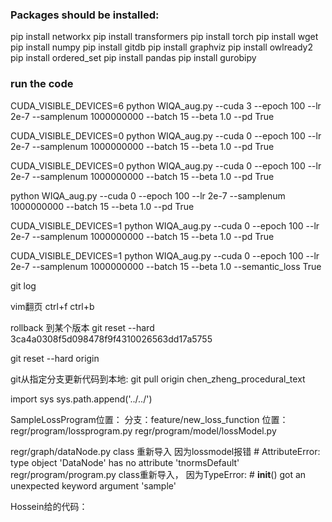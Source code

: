 ### Packages should be installed:



pip install networkx
pip install transformers
pip install torch
pip install wget
pip install numpy
pip install gitdb
pip install graphviz
pip install owlready2
pip install ordered_set
pip install pandas
pip install gurobipy

### run the code

CUDA_VISIBLE_DEVICES=6 python WIQA_aug.py --cuda 3 --epoch 100 --lr 2e-7 --samplenum 1000000000 --batch 15 --beta 1.0 --pd True


CUDA_VISIBLE_DEVICES=0 python WIQA_aug.py --cuda 0 --epoch 100 --lr 2e-7 --samplenum 1000000000 --batch 15 --beta 1.0 --pd True

CUDA_VISIBLE_DEVICES=0 python WIQA_aug.py --cuda 0 --epoch 100 --lr 2e-7 --samplenum 1000000000 --batch 15 --beta 1.0 --pd True


python WIQA_aug.py --cuda 0 --epoch 100 --lr 2e-7 --samplenum 1000000000 --batch 15 --beta 1.0 --pd True

CUDA_VISIBLE_DEVICES=1 python WIQA_aug.py --cuda 0 --epoch 100 --lr 2e-7 --samplenum 1000000000 --batch 15 --beta 1.0 --pd True

CUDA_VISIBLE_DEVICES=1 python WIQA_aug.py --cuda 0 --epoch 100 --lr 2e-7 --samplenum 1000000000 --batch 15 --beta 1.0 --semantic_loss True



git log

vim翻页
ctrl+f
ctrl+b

rollback 到某个版本
git reset --hard 3ca4a0308f5d098478f9f4310026563dd17a5755

git reset --hard origin

git从指定分支更新代码到本地:
git pull origin chen_zheng_procedural_text

import sys
sys.path.append('../../')


SampleLossProgram位置：
分支：feature/new_loss_function
位置：regr/program/lossprogram.py
     regr/program/model/lossModel.py

regr/graph/dataNode.py class 重新导入 因为lossmodel报错 # AttributeError: type object 'DataNode' has no attribute 'tnormsDefault'
regr/program/program.py class重新导入， 因为TypeError: # __init__() got an unexpected keyword argument 'sample'


Hossein给的代码：





